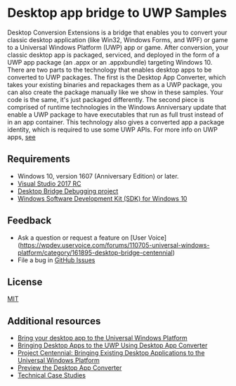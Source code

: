 # Desktop app bridge to UWP Samples

Desktop Conversion Extensions is a bridge that enables you to convert your classic desktop application (like Win32, Windows Forms, and WPF) or game to a Universal Windows Platform (UWP) app or game. After conversion, your classic desktop app is packaged, serviced, and deployed in the form of a UWP app package (an .appx or an .appxbundle) targeting Windows 10.
There are two parts to the technology that enables desktop apps to be converted to UWP packages. The first is the Desktop App Converter, which takes your existing binaries and repackages them as a UWP package, you can also create the package manually like we show in these samples. Your code is the same, it's just packaged differently. The second piece is comprised of runtime technologies in the Windows Anniversary update that enable a UWP package to have executables that run as full trust instead of in an app container. This technology also gives a converted app a package identity, which is required to use some UWP APIs.
For more info on UWP apps, [see](https://msdn.microsoft.com/en-us/windows/uwp/get-started/universal-application-platform-guide)

## Requirements

- Windows 10, version 1607 (Anniversary Edition) or later.
- [Visual Studio 2017 RC](https://www.visualstudio.com/downloads/#visual-studio-community-2017-rc)
- [Desktop Bridge Debugging project](http://go.microsoft.com/fwlink/?LinkID=797871)
- [Windows Software Development Kit (SDK) for Windows 10](https://developer.microsoft.com/en-us/windows/downloads/windows-10-sdk)

## Feedback

- Ask a question or request a feature on [User Voice] (https://wpdev.uservoice.com/forums/110705-universal-windows-platform/category/161895-desktop-bridge-centennial)
- File a bug in [GitHub Issues](https://github.com/Microsoft/DesktopBridgeToUWP-Samples/issues)
	
## License

[MIT](https://github.com/Microsoft/DesktopBridgeToUWP-Samples/blob/master/LICENSE)

## Additional resources

- [Bring your desktop app to the Universal Windows Platform](https://developer.microsoft.com/en-us/windows/bridges/desktop)
- [Bringing Desktop Apps to the UWP Using Desktop App Converter](https://channel9.msdn.com/events/build/2016/p504)
- [Project Centennial: Bringing Existing Desktop Applications to the Universal Windows Platform](https://channel9.msdn.com/events/build/2016/b829)
- [Preview the Desktop App Converter](https://msdn.microsoft.com/windows/uwp/porting/desktop-to-uwp-run-desktop-app-converter)
- [Technical Case Studies](https://microsoft.github.io/techcasestudies/#technology=Desktop%20Bridge)